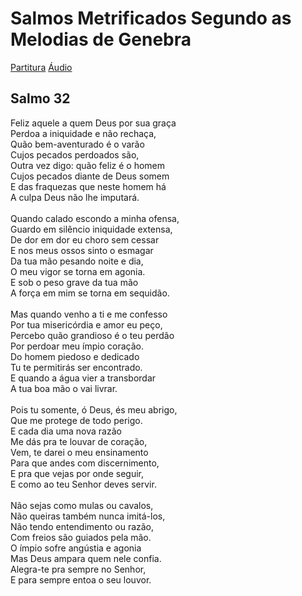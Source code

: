 # Salmos Metrificados Segundo as Melodias de Genebra

[Partitura](pdf/Salmo32.pdf) 
[Áudio](mp3/Salmo32.mp3)

## Salmo 32


Feliz aquele a quem Deus por sua graça<br>
Perdoa a iniquidade e não rechaça,<br>
Quão bem-aventurado é o varão<br>
Cujos pecados perdoados são,<br>
Outra vez digo: quão feliz é o homem<br>
Cujos pecados diante de Deus somem<br>
E das fraquezas que neste homem há<br>
A culpa Deus não lhe imputará.<br>
<br>
Quando calado escondo a minha ofensa,<br>
Guardo em silêncio iniquidade extensa,<br>
De dor em dor eu choro sem cessar<br>
E nos meus ossos sinto o esmagar<br>
Da tua mão pesando noite e dia,<br>
O meu vigor se torna em agonia.<br>
E sob o peso grave da tua mão <br>
A força em mim se torna em sequidão.<br>
<br>
Mas quando venho a ti e me confesso<br>
Por tua misericórdia e amor eu peço,<br>
Percebo quão grandioso é o teu perdão <br>
Por perdoar meu ímpio coração.<br>
Do homem piedoso e dedicado<br>
Tu te permitirás ser encontrado.<br>
E quando a água vier a transbordar<br>
A tua boa mão o vai livrar.<br>
<br>
Pois tu somente, ó Deus, és meu abrigo,<br>
Que me protege de todo perigo.<br>
E cada dia uma nova razão<br>
Me dás pra te louvar de coração,<br>
Vem, te darei o meu ensinamento<br>
Para que andes com discernimento,<br>
E pra que vejas por onde seguir,<br>
E como ao teu Senhor deves servir.<br>
<br>
Não sejas como mulas ou cavalos,<br>
Não queiras também nunca imitá-los,<br>
Não tendo entendimento ou razão,<br>
Com freios são guiados pela mão.<br>
O ímpio sofre angústia e agonia<br>
Mas Deus ampara quem nele confia.<br>
Alegra-te pra sempre no Senhor,<br>
E para sempre entoa o seu louvor.